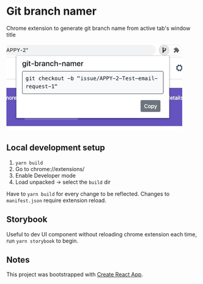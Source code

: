 # Git branch namer

Chrome extension to generate git branch name from active tab's window title

![screenshot](/screenshot.jpg)

## Local development setup

1. `yarn build`
1. Go to chrome://extensions/
1. Enable Developer mode
1. Load unpacked -> select the `build` dir

Have to `yarn build` for every change to be reflected. Changes to `manifest.json` require extension reload.

## Storybook

Useful to dev UI component without reloading chrome extension each time, run `yarn storybook` to begin.

## Notes

This project was bootstrapped with [Create React App](https://github.com/facebook/create-react-app).
